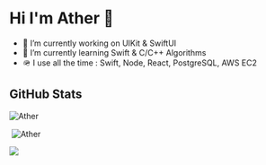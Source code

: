 # Hi I'm Ather 👋

<!--
**Ath3r/Ath3r** is a ✨ _special_ ✨ repository because its `README.md` (this file) appears on your GitHub profile. -->

<!-- Here are some ideas to get you started: -->

- 🔭  I’m currently working on UIKit & SwiftUI
- 🌱  I’m currently learning Swift & C/C++ Algorithms
- 🪖  I use all the time :  Swift, Node, React, PostgreSQL, AWS EC2

<!-- - 👯 I’m looking to collaborate on ...
- 🤔 I’m looking for help with ...
- 💬 Ask me about ...
- 📫 How to reach me: ...
- 😄 Pronouns: ...
- ⚡ Fun fact: ... -->

## GitHub Stats

<p>
  <img align="center" src="https://github-readme-stats.vercel.app/api/top-langs/?username=Ath3r&border_radius=20&theme=radical&layout=compact&langs_count=6" alt="Ather"/>
  
&nbsp;<img align="center" src="https://github-readme-stats.vercel.app/api?username=Ath3r&count_private=true&show_icons=true&theme=radical&border_radius=20" alt="Ather" />

</p>

![](https://komarev.com/ghpvc/?username=ath3r)
